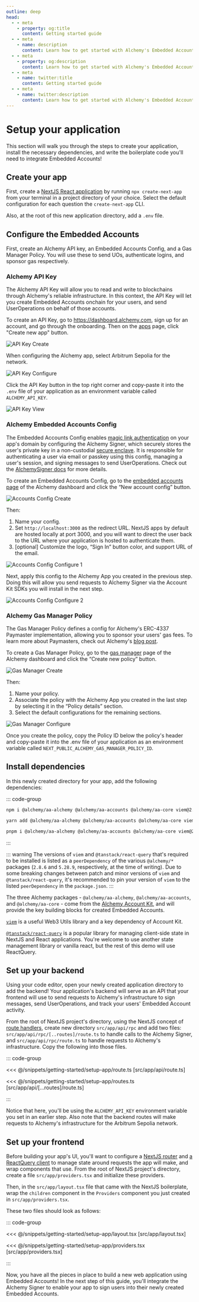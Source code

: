 ```yaml
---
outline: deep
head:
  - - meta
    - property: og:title
      content: Getting started guide
  - - meta
    - name: description
      content: Learn how to get started with Alchemy's Embedded Accounts using Account Kit and the Alchemy Signer, Modular Account, Rundler and Gas Manager.
  - - meta
    - property: og:description
      content: Learn how to get started with Alchemy's Embedded Accounts using Account Kit and the Alchemy Signer, Modular Account, Rundler and Gas Manager.
  - - meta
    - name: twitter:title
      content: Getting started guide
  - - meta
    - name: twitter:description
      content: Learn how to get started with Alchemy's Embedded Accounts using Account Kit and the Alchemy Signer, Modular Account, Rundler and Gas Manager.
---
```


# Setup your application

This section will walk you through the steps to create your application, install the necessary dependencies, and write the boilerplate code you'll need to integrate Embedded Accounts!

## Create your app

First, create a [NextJS React application](https://nextjs.org/docs/pages/api-reference/create-next-app) by running `npx create-next-app` from your terminal in a project directory of your choice. Select the default configuration for each question the `create-next-app` CLI.

Also, at the root of this new application directory, add a `.env` file.

## Configure the Embedded Accounts

First, create an Alchemy API key, an Embedded Accounts Config, and a Gas Manager Policy. You will use these to send UOs, authenticate logins, and sponsor gas respectively.

### Alchemy API Key

The Alchemy API Key will allow you to read and write to blockchains through Alchemy's reliable infrastructure. In this context, the API Key will let you create Embedded Accounts onchain for your users, and send UserOperations on behalf of those accounts.

To create an API Key, go to https://dashboard.alchemy.com, sign up for an account, and go through the onboarding. Then on the [apps](https://dashboard.alchemy.com/apps/?a=embedded-accounts-get-started) page, click "Create new app" button.

<img src="/images/getting-started/api-key-create.png" alt="API Key Create" />

When configuring the Alchemy app, select Arbitrum Sepolia for the network.

<img src="/images/getting-started/api-key-configure.png" alt="API Key Configure" />

Click the API Key button in the top right corner and copy-paste it into the `.env` file of your application as an environment variable called `ALCHEMY_API_KEY`.

<img src="/images/getting-started/api-key-view.png" alt="API Key View" />

### Alchemy Embedded Accounts Config

The Embedded Accounts Config enables [magic link authentication](https://accountkit.alchemy.com/resources/terms.html#magic-link-authentication) on your app's domain by configuring the Alchemy Signer, which securely stores the user's private key in a non-custodial [secure enclave](https://docs.turnkey.com/security/our-approach). It is responsible for authenticating a user via email or passkey using this config, managing a user's session, and signing messages to send UserOperations. Check out the [AlchemySigner docs](https://accountkit.alchemy.com/packages/aa-alchemy/signer/overview.html) for more details.

To create an Embedded Accounts Config, go to the [embedded accounts page](https://dashboard.alchemy.com/accounts/?a=embedded-accounts-get-started) of the Alchemy dashboard and click the “New account config” button.

<img src="/images/getting-started/accounts-config-create.png" alt="Accounts Config Create" />

Then:

1. Name your config.
2. Set `http://localhost:3000` as the redirect URL. NextJS apps by default are hosted locally at port 3000, and you will want to direct the user back to the URL where your application is hosted to authenticate them.
3. [optional] Customize the logo, “Sign In” button color, and support URL of the email.

<img src="/images/getting-started/accounts-config-configure-1.png" alt="Accounts Config Configure 1" />

Next, apply this config to the Alchemy App you created in the previous step. Doing this will allow you send requests to Alchemy Signer via the Account Kit SDKs you will install in the next step.

<img src="/images/getting-started/accounts-config-configure-2.png" alt="Accounts Config Configure 2" />

### Alchemy Gas Manager Policy

The Gas Manager Policy defines a config for Alchemy's ERC-4337 Paymaster implementation, allowing you to sponsor your users' gas fees. To learn more about Paymasters, check out Alchemy's [blog post](https://www.alchemy.com/overviews/what-is-a-paymaster).

To create a Gas Manager Policy, go to the [gas manager](https://dashboard.alchemy.com/gas-manager?a=embedded-accounts-get-started) page of the Alchemy dashboard and click the “Create new policy” button.

<img src="/images/getting-started/gas-manager-create.png" alt="Gas Manager Create" />

Then:

1. Name your policy.
2. Associate the policy with the Alchemy App you created in the last step by selecting it in the “Policy details” section.
3. Select the default configurations for the remaining sections.

<img src="/images/getting-started/gas-manager-configure.png" alt="Gas Manager Configure" />

Once you create the policy, copy the Policy ID below the policy's header and copy-paste it into the .env file of your application as an environment variable called `NEXT_PUBLIC_ALCHEMY_GAS_MANAGER_POLICY_ID`.

## Install dependencies

In this newly created directory for your app, add the following dependencies:

::: code-group

```bash [npm]
npm i @alchemy/aa-alchemy @alchemy/aa-accounts @alchemy/aa-core viem@2.8.6 @tanstack/react-query@5.28.9
```

```bash [yarn]
yarn add @alchemy/aa-alchemy @alchemy/aa-accounts @alchemy/aa-core viem@2.8.6 @tanstack/react-query@5.28.9
```

```bash [pnpm]
pnpm i @alchemy/aa-alchemy @alchemy/aa-accounts @alchemy/aa-core viem@2.8.6 @tanstack/react-query@5.28.9
```

:::

::: warning
The versions of `viem` and `@tanstack/react-query` that's required to be installed is listed as a `peerDependency` of the various `@alchemy/*` packages (`2.8.6` and `5.28.9`, respectively, at the time of writing). Due to some breaking changes between patch and minor versions of `viem` and `@tanstack/react-query`, it's recommended to pin your version of `viem` to the listed `peerDependency` in the `package.json`.
:::

The three Alchemy packages - `@alchemy/aa-alchemy`, `@alchemy/aa-accounts`, and `@alchemy/aa-core` - come from the [Alchemy Account Kit](https://accountkit.alchemy.com/), and will provide the key building blocks for created Embedded Accounts.

[`viem`](https://viem.sh/) is a useful Web3 Utils library and a key dependency of Account Kit.

[`@tanstack/react-query`](https://tanstack.com/query/latest) is a popular library for managing client-side state in NextJS and React applications. You're welcome to use another state management library or vanilla react, but the rest of this demo will use ReactQuery.

## Set up your backend

Using your code editor, open your newly created application directory to add the backend! Your application's backend will serve as an API that your frontend will use to send requests to Alchemy's infrastructure to sign messages, send UserOperations, and track your users' Embedded Account activity.

From the root of NextJS project's directory, using the NextJS concept of [route handlers](https://nextjs.org/docs/app/building-your-application/routing/route-handlers), create new directory `src/app/api/rpc` and add two files: `src/app/api/rpc/[..routes]/route.ts` to handle calls to the Alchemy Signer, and `src/app/api/rpc/route.ts` to handle requests to Alchemy's infrastructure. Copy the following into those files.

::: code-group

<<< @/snippets/getting-started/setup-app/route.ts [src/app/api/route.ts]

<<< @/snippets/getting-started/setup-app/routes.ts [src/app/api/[...routes]/route.ts]

:::

Notice that here, you'll be using the `ALCHEMY_API_KEY` environment variable you set in an earlier step. Also note that the backend routes will make requests to Alchemy's infrastructure for the Arbitrum Sepolia network.

## Set up your frontend

Before building your app's UI, you'll want to configure a [NextJS router](https://nextjs.org/docs/app/building-your-application/routing/linking-and-navigating) and [a ReactQuery client](https://tanstack.com/query/v4/docs/framework/react/reference/QueryClientProvider) to manage state around requests the app will make, and wrap components that use. From the root of NextJS project's directory, create a file `src/app/providers.tsx` and initialize these providers.

Then, in the `src/app/layout.tsx` file that came with the NextJS boilerplate, wrap the `children` component in the `Providers` component you just created in `src/app/providers.tsx`.

These two files should look as follows:

::: code-group

<<< @/snippets/getting-started/setup-app/layout.tsx [src/app/layout.tsx]

<<< @/snippets/getting-started/setup-app/providers.tsx [src/app/providers.tsx]

:::

Now, you have all the pieces in place to build a new web application using Embedded Accounts! In the next step of this guide, you'll integrate the Alchemy Signer to enable your app to sign users into their newly created Embedded Accounts.
